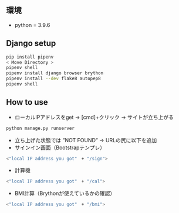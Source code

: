 ## 環境
- python = 3.9.6


## Django setup
```sh
pip install pipenv
< Move Directory >
pipenv shell
pipenv install django browser brython
pipenv install --dev flake8 autopep8
pipenv shell
```

## How to use
- ローカルIPアドレスをget -> [cmd]+クリック -> サイトが立ち上がる
```sh
python manage.py runserver
```
- 立ち上げた状態では ”NOT FOUND” -> URLの尻に以下を追加
- サインイン画面（Bootstrapテンプレ）
```sh
<"local IP address you got"　+ "/sign">
```
- 計算機
```sh
<"local IP address you got"　+ "/cal">
```
- BMI計算（Brythonが使えているかの確認）
```sh
<"local IP address you got"　+ "/bmi">
```

